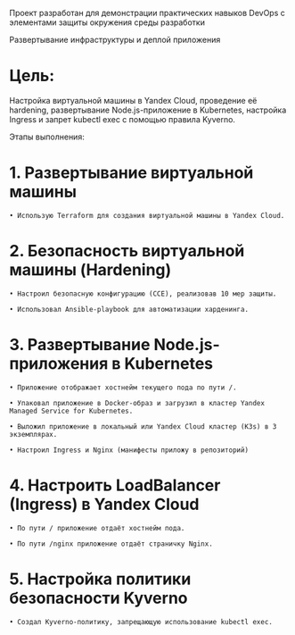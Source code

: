 Проект разработан для демонстрации практических навыков DevOps c элементами защиты окружения среды разработки

Развертывание инфраструктуры и деплой приложения

# Цель:

Настройка виртуальной машины в Yandex Cloud, проведение её hardening, развертывание Node.js-приложение в Kubernetes, настройка Ingress и запрет kubectl exec с помощью правила Kyverno.

Этапы выполнения:

# 1. Развертывание виртуальной машины
   
    • Использую Terraform для создания виртуальной машины в Yandex Cloud.

# 2. Безопасность виртуальной машины (Hardening)
   
    • Настроил безопасную конфигурацию (CCE), реализовав 10 мер защиты.

    • Использовал Ansible-playbook для автоматизации харденинга.

# 3. Развертывание Node.js-приложения в Kubernetes
   
    • Приложение отображает хостнейм текущего пода по пути /.
      
    • Упаковал приложение в Docker-образ и загрузил в кластер Yandex Managed Service for Kubernetes.
      
    • Выложил приложение в локальный или Yandex Cloud кластер (K3s) в 3 экземплярах.
      
    • Настроил Ingress и Nginx (манифесты приложу в репозиторий)

# 4. Настроить LoadBalancer (Ingress) в Yandex Cloud
   
    • По пути / приложение отдаёт хостнейм пода.

    • По пути /nginx приложение отдаёт страничку Nginx.

# 5. Настройка политики безопасности Kyverno
   
    • Создал Kyverno-политику, запрещающую использование kubectl exec.
